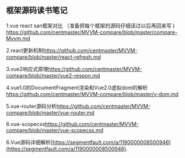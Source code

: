## 框架源码读书笔记



1.vue react san框架对比 （准备把每个框架的源码仔细读过以后再回来写 ) <https://github.com/centmaster/MVVM-compare/blob/master/compare-Mvvm.md>

2.react更新机制<https://github.com/centmaster/MVVM-compare/blob/master/react-refresh.md>

3.vue2响应式原理<https://github.com/centmaster/MVVM-compare/blob/master/vue2-respon.md>

4.vue1.0的DocumentFragment渲染和Vue2.0虚拟dom的解析<https://github.com/centmaster/MVVM-compare/blob/master/v-dom.md>

5.vue-router源码分析<https://github.com/centmaster/MVVM-compare/blob/master/vue-router.md>

6.vue-scopecss<https://github.com/centmaster/MVVM-compare/blob/master/vue-scopecss.md>

6.Vue源码详细解析[https://segmentfault.com/a/1190000008500946](https://segmentfault.com/a/1190000008500946). 








